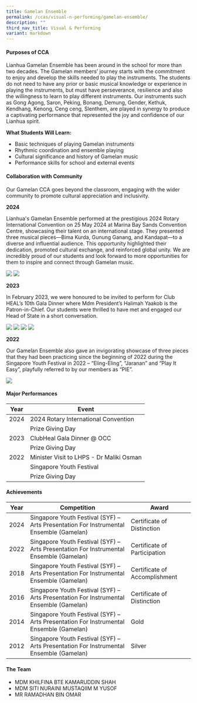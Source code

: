 ```yaml
---
title: Gamelan Ensemble
permalink: /ccas/visual-n-performing/gamelan-ensemble/
description: ""
third_nav_title: Visual & Performing
variant: markdown
---
```

#### Purposes of CCA

Lianhua Gamelan Ensemble has been around in the school for more than two decades. The Gamelan members’ journey starts with the commitment to enjoy and develop the skills needed to play the instruments. The students do not need to have any prior or basic musical knowledge or experience in playing the instruments, but must have perseverance, resilience and also the willingness to learn to play different instruments. Our instruments such as Gong Agong, Saron, Peking, Bonang, Demung, Gender, Kethuk, Kendhang, Kenong, Ceng ceng, Slenthem, are played in synergy to produce a captivating performance that represented the joy and confidence of our Lianhua spirit. 

**What Students Will Learn:**
* Basic techniques of playing Gamelan instruments
* Rhythmic coordination and ensemble playing
* Cultural significance and history of Gamelan music
* Performance skills for school and external events

#### Collaboration with Community

Our Gamelan CCA goes beyond the classroom, engaging with the wider community to promote cultural appreciation and inclusivity.

**2024**

Lianhua's Gamelan Ensemble performed at the prestigious 2024 Rotary International Convention on 25 May 2024 at Marina Bay Sands Convention Centre, showcasing their talent on an international stage. They presented three musical pieces—Bima Kurda, Gunung Ganang, and Kandapat—to a diverse and influential audience. This opportunity highlighted their dedication, promoted cultural exchange, and reinforced global unity. We are incredibly proud of our students and look forward to more opportunities for them to inspire and connect through Gamelan music.

![](/images/CCAs/Gamelan%20Ensemble/1.png)
![](/images/CCAs/Gamelan%20Ensemble/2.png)

**2023**

In February 2023, we were honoured to be invited to perform for Club HEAL’s 10th Gala Dinner where Mdm President’s Halimah Yaakob is the Patron-in-Chief. Our students were thrilled to have met and engaged our Head of State in a short conversation.

![](/images/CCAs/Gamelan%20Ensemble/3.png)
![](/images/CCAs/Gamelan%20Ensemble/4.png)
![](/images/CCAs/Gamelan%20Ensemble/5.png)
![](/images/CCAs/Gamelan%20Ensemble/6.png)

**2022**

Our Gamelan Ensemble also gave an invigorating showcase of three pieces that they had been practicing since the beginning of 2022 during the Singapore Youth Festival in 2022 – “Eling-Eling”, “Jaranan” and “Play It Easy”, playfully referred to by our members as “PIE”.

![](/images/CCAs/Gamelan%20Ensemble/7.png)

#### Major Performances

| Year | Event |
| -------- | -------- | 
| 2024     | 2024 Rotary International Convention     |
|    | Prize Giving Day     | 
| 2023     | ClubHeal Gala Dinner @ OCC     | 
|   | Prize Giving Day     | 
|  2022   | Minister Visit to LHPS - Dr Maliki Osman   | 
|    | Singapore Youth Festival   | 
|   | Prize Giving Day     | 


#### Achievements

| Year | Competition    | Award    |
|------|------|------|
| 2024 | Singapore Youth Festival (SYF) – Arts Presentation For Instrumental Ensemble (Gamelan) | Certificate of Distinction |
| 2022 | Singapore Youth Festival (SYF) – Arts Presentation For Instrumental Ensemble (Gamelan) | Certificate of Participation |
| 2018 | Singapore Youth Festival (SYF) – Arts Presentation For Instrumental Ensemble (Gamelan) | Certificate of Accomplishment |
| 2016 | Singapore Youth Festival (SYF) – Arts Presentation For Instrumental Ensemble (Gamelan) | Certificate of Distinction    |
| 2014 | Singapore Youth Festival (SYF) – Arts Presentation For Instrumental Ensemble (Gamelan) | Gold   |
| 2012 | Singapore Youth Festival (SYF) – Arts Presentation For Instrumental Ensemble (Gamelan) | Silver  |

#### The Team

* MDM KHILFINA BTE KAMARUDDIN SHAH
* MDM SITI NURAINI MUSTAQIIM M YUSOF
* MR RAMADHAN BIN OMAR